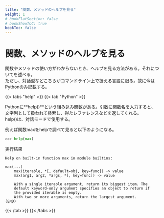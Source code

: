 ```yaml
---
title: "関数、メソッドのヘルプを見る"
weight: 1
# bookFlatSection: false
# bookShowToC: true
bookToc: false
---
```


# 関数、メソッドのヘルプを見る

関数やメソッドの使い方がわからないとき、ヘルプを見る方法がある。それについてを述べる。  
ただし、対話型などこちらがコマンドライン上で扱える言語に限る。故に今はPythonのみ記載する。

{{< tabs "help" >}}
{{< tab "Python" >}}

Pythonに**help()**という組み込み関数がある。引数に関数名を入力すると、文字列として扱われて検索し、得たレファレンスなどを返してくれる。  
help()は、対話モードで使用する。  

例えば関数maxをhelpで調べて見ると以下のようになる。  

```python
>>> help(max)
```

実行結果  

```
Help on built-in function max in module builtins:

max(...)
    max(iterable, *[, default=obj, key=func]) -> value
    max(arg1, arg2, *args, *[, key=func]) -> value
    
    With a single iterable argument, return its biggest item. The
    default keyword-only argument specifies an object to return if
    the provided iterable is empty.
    With two or more arguments, return the largest argument.
(END)
```

{{< /tab >}}
{{< /tabs >}}



